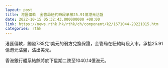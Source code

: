 ```yaml
---
layout: post
title: 港匯偏軟　金管局紐約時段承接25.91億港元沽盤
date: 2022-10-15 05:32:43.000000000 +08:00
link: https://news.rthk.hk/rthk/ch/component/k2/1671044-20221015.htm
categories: rthk
---
```


港匯偏軟，觸發7.85兌1美元的弱方兌換保證，金管局在紐約時段入市，承接25.91億港元沽盤，沽出美元。

香港銀行體系結餘將於下星期二跌至1040.14億港元。
